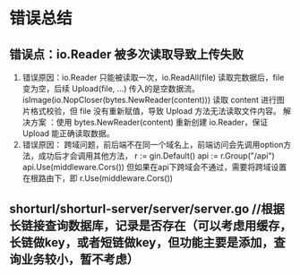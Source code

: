 
# 错误总结
## 错误点：io.Reader 被多次读取导致上传失败

1. 错误原因：io.Reader 只能被读取一次，io.ReadAll(file) 读取完数据后，file 变为空，后续 Upload(file, ...) 传入的是空数据流。
   isImage(io.NopCloser(bytes.NewReader(content))) 读取 content 进行图片格式校验，但 file 没有重新赋值，导致 Upload 方法无法读取文件内容。
   解决方案 ：使用 bytes.NewReader(content) 重新创建 io.Reader，保证 Upload 能正确读取数据。
2. 错误原因： 跨域问题，前后端不在同一个域名上，前端访问会先调用option方法，成功后才会调用其他方法，
   r := gin.Default()
   api := r.Group("/api")
   api.Use(middleware.Cors())
   但如果在api下跨域会不通过，需要将跨域设置在根路由下，即
   r.Use(middleware.Cors())

## shorturl/shorturl-server/server/server.go //根据长链接查询数据库，记录是否存在（可以考虑用缓存，长链做key，或者短链做key，但功能主要是添加，查询业务较小，暂不考虑）
